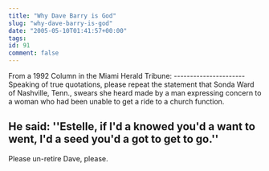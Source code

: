 ```yaml
---
title: "Why Dave Barry is God"
slug: "why-dave-barry-is-god"
date: "2005-05-10T01:41:57+00:00"
tags:
id: 91
comment: false
---
```


<div style="clear:both;"></div>From a 1992 Column in the Miami Herald Tribune:
----------------------
Speaking of true quotations, please repeat the statement that Sonda Ward of Nashville, Tenn., swears she heard made by a man expressing concern to a woman who had been unable to get a ride to a church function.

He said: ''Estelle, if I'd a knowed you'd a want to went, I'd a seed you'd a got to get to go.''
----------------------

Please un-retire Dave, please.
<div style="clear:both; padding-bottom: 0.25em;"></div>
